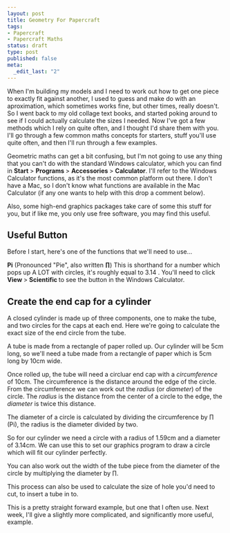 ```yaml
--- 
layout: post
title: Geometry For Papercraft
tags: 
- Papercraft
- Papercraft Maths
status: draft
type: post
published: false
meta: 
  _edit_last: "2"
---
```

When I'm building my models and I need to work out how to get one piece to exactly fit against another, I used to guess and make do with an aproximation, which sometimes works fine, but other times, really doesn't. So I went back to my old collage text books, and started poking around to see if I could actually calculate the sizes I needed. Now I've got a few methods which I rely on quite often, and I thought I'd share them with you. I'll go through a few common maths concepts for starters, stuff you'll use quite often, and then I'll run through a few examples. <!--more-->

Geometric maths can get a bit confusing, but I'm not going to use any thing that you can't do with the standard Windows calculator, which you can find in <strong>Start </strong>&gt; <strong>Programs </strong>&gt; <strong>Accessories </strong>&gt; <strong>Calculator</strong>. I'll refer to the Windows Calculator functions, as it's the most common platform out there. I don't have a Mac, so I don't know what functions are available in the Mac Calculator (if any one wants to help with this drop a comment below).

Also, some high-end graphics packages take care of some this stuff for you, but if like me, you only use free software, you may find this useful.
<h2>Useful Button</h2>
Before I start, here's one of the functions that we'll need to use...

<strong>Pi</strong> (Pronounced "Pie", also written <strong>∏</strong>)
This is shorthand for a number which pops up A LOT with circles, it's roughly equal to 3.14 . You'll need to click <strong>View </strong>&gt; <strong>Scientific </strong>to see the button in the Windows Calculator.
<h2>Create the end cap for a cylinder</h2>
A closed cylinder is made up of three components, one to make the tube, and two circles for the caps at each end. Here we're going to calculate the exact size of the end circle from the tube.

A tube is made from a rectangle of paper rolled up. Our cylinder will be 5cm long, so we'll need a tube made from a rectangle of paper which is 5cm long by 10cm wide.

Once rolled up, the tube will need a circluar end cap with a <em>circumference </em>of 10cm. The circumference is the distance around the edge of the circle. From the circumference we can work out the <em>radius </em>(or <em>diameter</em>) of the circle. The <em>radius </em>is the distance from the center of a circle to the edge, the <em>diameter </em>is twice this distance.

The diameter of a circle is calculated by dividing the circumference by ∏ (Pi), the radius is the diameter divided by two.

So for our cylinder we need a circle with a radius of 1.59cm and a diameter of 3.14cm. We can use this to set our graphics program to draw a circle which will fit our cylinder perfectly.

You can also work out the width of the tube piece from the diameter of the circle by multiplying the diameter by ∏.

This process can also be used to calculate the size of hole you'd need to cut, to insert a tube in to.

This is a pretty straight forward example, but one that I often use. Next week, I'll give a slightly more complicated, and significantly more useful, example.
